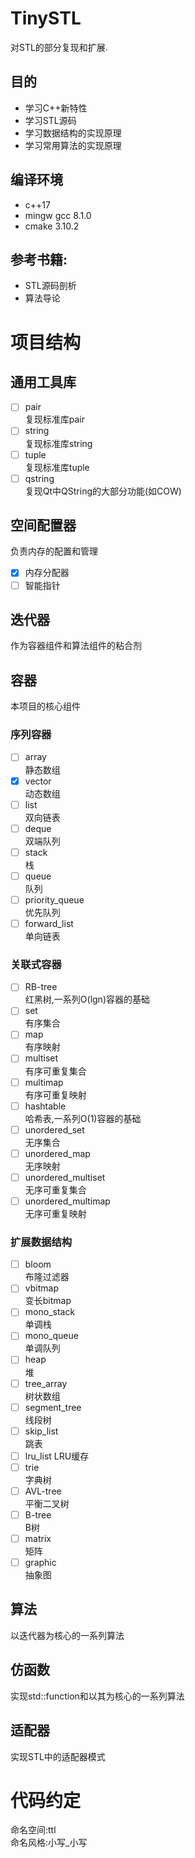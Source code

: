 # TinySTL

对STL的部分复现和扩展.

## 目的

- 学习C++新特性
- 学习STL源码
- 学习数据结构的实现原理
- 学习常用算法的实现原理

## 编译环境

- c++17
- mingw gcc 8.1.0
- cmake 3.10.2

## 参考书籍:

- STL源码剖析
- 算法导论

# 项目结构

## 通用工具库

- [ ] pair  
  复现标准库pair
- [ ] string  
  复现标准库string
- [ ] tuple  
  复现标准库tuple
- [ ] qstring  
  复现Qt中QString的大部分功能(如COW)

## 空间配置器

负责内存的配置和管理

- [x] 内存分配器
- [ ] 智能指针

## 迭代器

作为容器组件和算法组件的粘合剂

## 容器

本项目的核心组件

### 序列容器

- [ ] array  
  静态数组
- [x] vector  
  动态数组
- [ ] list  
  双向链表
- [ ] deque  
  双端队列
- [ ] stack  
  栈
- [ ] queue  
  队列
- [ ] priority_queue  
  优先队列
- [ ] forward_list  
  单向链表

### 关联式容器

- [ ] RB-tree  
  红黑树,一系列O(lgn)容器的基础
- [ ] set  
  有序集合
- [ ] map  
  有序映射
- [ ] multiset  
  有序可重复集合
- [ ] multimap  
  有序可重复映射
- [ ] hashtable  
  哈希表,一系列O(1)容器的基础
- [ ] unordered_set  
  无序集合
- [ ] unordered_map  
  无序映射
- [ ] unordered_multiset  
  无序可重复集合
- [ ] unordered_multimap  
  无序可重复映射

### 扩展数据结构

- [ ] bloom  
  布隆过滤器
- [ ] vbitmap  
  变长bitmap
- [ ] mono_stack  
  单调栈
- [ ] mono_queue  
  单调队列
- [ ] heap  
  堆
- [ ] tree_array  
  树状数组
- [ ] segment_tree    
  线段树
- [ ] skip_list  
  跳表
- [ ] lru_list
  LRU缓存
- [ ] trie  
  字典树
- [ ] AVL-tree  
  平衡二叉树
- [ ] B-tree  
  B树
- [ ] matrix  
  矩阵
- [ ] graphic  
  抽象图

## 算法

以迭代器为核心的一系列算法

## 仿函数

实现std::function和以其为核心的一系列算法

## 适配器

实现STL中的适配器模式

# 代码约定

命名空间:ttl  
命名风格:小写_小写  